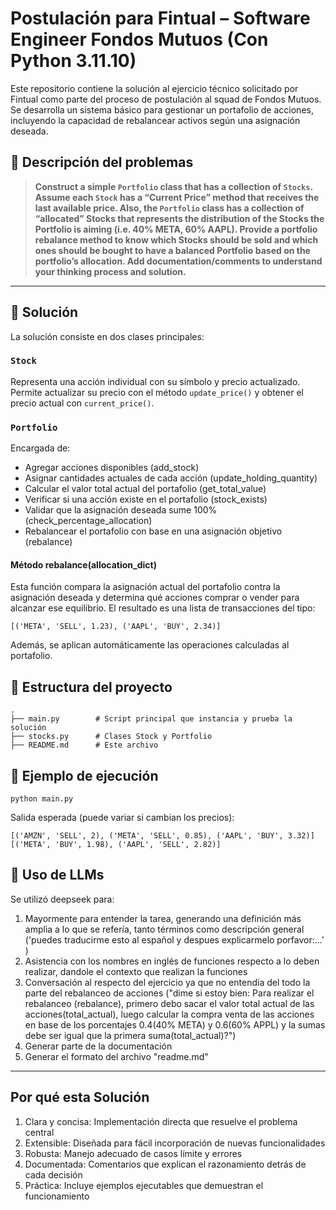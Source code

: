 # Postulación para Fintual – Software Engineer Fondos Mutuos (Con Python 3.11.10)

Este repositorio contiene la solución al ejercicio técnico solicitado por Fintual como parte del proceso de postulación al squad de Fondos Mutuos. Se desarrolla un sistema básico para gestionar un portafolio de acciones, incluyendo la capacidad de rebalancear activos según una asignación deseada.

## 🧠 Descripción del problemas

> **Construct a simple `Portfolio` class that has a collection of `Stocks`. Assume each `Stock` has a “Current Price” method that receives the last available price. Also, the `Portfolio` class has a collection of “allocated” Stocks that represents the distribution of the Stocks the Portfolio is aiming (i.e. 40% META, 60% AAPL). Provide a portfolio rebalance method to know which Stocks should be sold and which ones should be bought to have a balanced Portfolio based on the portfolio’s allocation. Add documentation/comments to understand your thinking process and solution.**

---

## 🚀 Solución

La solución consiste en dos clases principales:

### `Stock`

Representa una acción individual con su símbolo y precio actualizado. Permite actualizar su precio con el método `update_price()` y obtener el precio actual con `current_price()`.


### `Portfolio`
Encargada de:

- Agregar acciones disponibles (add_stock)
- Asignar cantidades actuales de cada acción (update_holding_quantity)
- Calcular el valor total actual del portafolio (get_total_value)
- Verificar si una acción existe en el portafolio (stock_exists)
- Validar que la asignación deseada sume 100% (check_percentage_allocation)
- Rebalancear el portafolio con base en una asignación objetivo (rebalance)

#### Método rebalance(allocation_dict)
Esta función compara la asignación actual del portafolio contra la asignación deseada y determina qué acciones comprar o vender para alcanzar ese equilibrio. El resultado es una lista de transacciones del tipo:

```
[('META', 'SELL', 1.23), ('AAPL', 'BUY', 2.34)]
```
Además, se aplican automáticamente las operaciones calculadas al portafolio.

## 📄 Estructura del proyecto
```
.
├── main.py        # Script principal que instancia y prueba la solución
├── stocks.py      # Clases Stock y Portfolio
├── README.md      # Este archivo
```

## 🧪 Ejemplo de ejecución
```
python main.py
```
Salida esperada (puede variar si cambian los precios):
```
[('AMZN', 'SELL', 2), ('META', 'SELL', 0.85), ('AAPL', 'BUY', 3.32)]
[('META', 'BUY', 1.98), ('AAPL', 'SELL', 2.82)]
```

## 🧩 Uso de LLMs
Se utilizó deepseek para:
1. Mayormente para entender la tarea, generando una definición más amplia a lo que se refería, tanto términos como descripción general ('puedes traducirme esto al español y despues explicarmelo porfavor:...' )
2. Asistencia con los nombres en inglés de funciones respecto a lo deben realizar, dandole el contexto que realizan la funciones
3. Conversación al respecto del ejercicio ya que no entendía del todo la parte del rebalanceo de acciones ("dime si estoy bien:  Para realizar el rebalanceo (rebalance), primero debo sacar el valor total actual de las acciones(total_actual), luego calcular la compra venta de las acciones en base de los porcentajes 0.4(40% META) y 0.6(60% APPL) y la sumas debe ser igual que la primera suma(total_actual)?")
4. Generar parte de la documentación
5. Generar el formato del archivo "readme.md"
---

## Por qué esta Solución
1. Clara y concisa: Implementación directa que resuelve el problema central
2. Extensible: Diseñada para fácil incorporación de nuevas funcionalidades
3. Robusta: Manejo adecuado de casos límite y errores
4. Documentada: Comentarios que explican el razonamiento detrás de cada decisión
5. Práctica: Incluye ejemplos ejecutables que demuestran el funcionamiento
